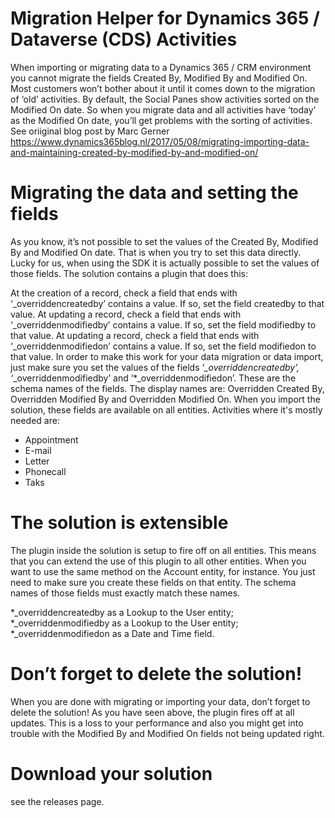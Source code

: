 # Migration Helper for Dynamics 365 / Dataverse (CDS) Activities
When importing or migrating data to a Dynamics 365 / CRM environment you cannot migrate the fields Created By, Modified By and Modified On. Most customers won’t bother about it until it comes down to the migration of ‘old’ activities. By default, the Social Panes show activities sorted on the Modified On date. So when you migrate data and all activities have ‘today’ as the Modified On date, you’ll get problems with the sorting of activities. See oriiginal blog post by Marc Gerner https://www.dynamics365blog.nl/2017/05/08/migrating-importing-data-and-maintaining-created-by-modified-by-and-modified-on/

# Migrating the data and setting the fields
As you know, it’s not possible to set the values of the Created By, Modified By and Modified On date. That is when you try to set this data directly. Lucky for us, when using the SDK it is actually possible to set the values of those fields. The solution contains a plugin that does this:

At the creation of a record, check a field that ends with ‘_overriddencreatedby’ contains a value. If so, set the field createdby to that value.
At updating a record, check a field that ends with ‘_overriddenmodifiedby’ contains a value. If so, set the field modifiedby to that value.
At updating a record, check a field that ends with ‘_overriddenmodifiedon’ contains a value. If so, set the field modifiedon to that value.
In order to make this work for your data migration or data import, just make sure you set the values of the fields ‘*_overriddencreatedby’, ‘*_overriddenmodifiedby’ and ‘*_overriddenmodifiedon’. These are the schema names of the fields. The display names are: Overridden Created By, Overridden Modified By and Overridden Modified On. When you import the solution, these fields are available on all entities. Activities where it's mostly needed are:

- Appointment
- E-mail
- Letter
- Phonecall
- Taks

# The solution is extensible
The plugin inside the solution is setup to fire off on all entities. This means that you can extend the use of this plugin to all other entities. When you want to use the same method on the Account entity, for instance. You just need to make sure you create these fields on that entity. The schema names of those fields must exactly match these names.

*_overriddencreatedby as a Lookup to the User entity;
*_overriddenmodifiedby as a Lookup to the User entity;
*_overriddenmodifiedon as a Date and Time field.

# Don’t forget to delete the solution!
When you are done with migrating or importing your data, don’t forget to delete the solution! As you have seen above, the plugin fires off at all updates. This is a loss to your performance and also you might get into trouble with the Modified By and Modified On fields not being updated right.

# Download your solution
see the releases page.
